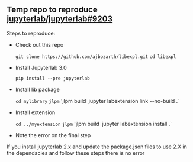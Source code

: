 ## Temp repo to reproduce [jupyterlab/jupyterlab#9203](https://github.com/jupyterlab/jupyterlab/issues/9203)

Steps to reproduce:

- Check out this repo

    `git clone https://github.com/ajbozarth/libexpl.git`
    `cd libexpl`

- Install Jupyterlab 3.0
    
    `pip install --pre jupyterlab`

- Install lib package

    `cd mylibrary`
    `jlpm`
    'jlpm build`
    `jupyter labextension link --no-build .`

- Install extension

    `cd ../myextension`
    `jlpm`
    'jlpm build`
    `jupyter labextension install .`

- Note the error on the final step

If you install jupyterlab 2.x and update the package.json files to use 2.X in the dependacies and follow these steps there is no error
